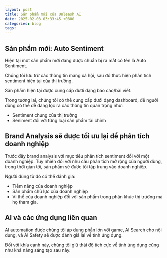 ```yaml
---
layout: post
title: Sản phẩm mới của Unleash AI
date: 2025-02-03 03:33:45 +0800
categories: blog
tags:
---
```

## Sản phẩm mới: Auto Sentiment

Hiện tại một sản phẩm mới đang được chuẩn bị ra mắt có tên là Auto Sentiment.

Chúng tôi lưu trữ các thông tin mạng xã hội, sau đó thực hiện phân tích sentiment hiện tại của thị trường.

Sản phẩm hiện tại được cung cấp dưới dạng báo cáo/bài viết.

Trong tương lai, chúng tôi có thể cung cấp dưới dạng dashboard, để người dùng có thể dễ dàng lọc ra các thông tin quan trọng như:
- Sentiment chung của thị trường
- Seniment đối với từng loại sản phẩm tài chính

## Brand Analysis sẽ được tối ưu lại để phân tích doanh nghiệp

Trước đây brand analysis với mục tiêu phân tích sentiment đối với một doanh nghiệp. Tuy nhiên đối với nhu cầu phân tích mở rộng của người dùng, trong thời gian tới, sản phẩm sẽ được tối tập trung vào doanh nghiệp. 

Người dùng từ đó có thể đánh giá:
- Tiềm năng của doanh nghiệp
- Sản phẩm chủ lực của doanh nghiệp
- Vị thế của doanh nghiệp đối với sản phẩm trong phân khúc thị trường mà họ tham gia.

## AI và các ứng dụng liên quan

AI automation được chúng tôi áp dụng phần lớn với game, AI Search cho nội dung, và AI Safety sẽ được đánh giá lại về tính ứng dụng.

Đối với khía cạnh này, chúng tôi giữ thái độ tích cực về tính ứng dụng cũng như khả năng sáng tạo sau này. 